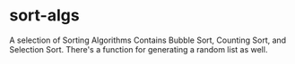 # sort-algs
A selection of Sorting Algorithms
Contains Bubble Sort, Counting Sort, and Selection Sort. There's a function for generating a random list as well.
